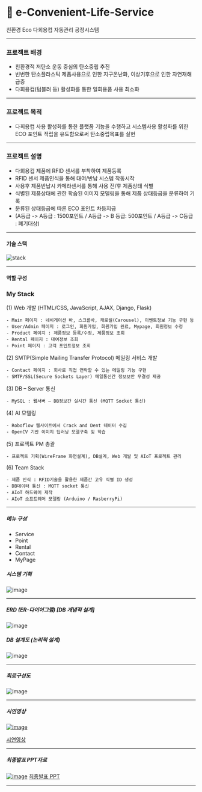 # 🥛 e-Convenient-Life-Service
친환경 Eco 다회용컵 자동관리 공정시스템

---
### 프로젝트 배경
- 친환경적 저탄소 운동 중심의 탄소중립 추진
- 빈번한 탄소플라스틱 제품사용으로 인한 지구온난화, 이상기후으로 인한 자연재해 급증
- 다회용컵(텀블러 등) 활성화를 통한 일회용품 사용 최소화

---
### 프로젝트 목적
- 다회용컵 사용 활성화를 통한 플랫폼 기능을 수행하고 시스템사용 활성화를 위한 ECO 포인트 적립을 유도함으로써 탄소중립목표를 실현
  
---
### 프로젝트 설명
- 다회용컵 제품에 RFID 센서를 부착하여 제품등록
- RFID 센서 제품인식을 통해 대여/반납 시스템 작동시작
- 사용후 제품반납시 카메라센서를 통해 사용 전/후 제품상태 식별
- 식별된 제품상태에 관한 학습된 이미지 모델링을 통해 제품 상태등급을 분류하여 기록 
- 분류된 상태등급에 따른 ECO 포인트 차등지급
- (A등급 -> A등급 : 1500포인트 / A등급 -> B 등급: 500포인트 / A등급 -> C등급 : 폐기대상)

---
#### 기술 스택
![stack](https://github.com/kwanyeong/e-convient-Life-Service/assets/124857002/cb92c3a0-6dde-4fdc-b8b1-2421b5f2b745)

---
#### 역할 구성

### My Stack
(1) Web 개발 (HTML/CSS, JavaScript, AJAX, Django, Flask)

    - Main 페이지 : 네비게이션 바, 스크롤바, 캐로셀(Carousel), 이벤트정보 기능 구현 등
    - User/Admin 페이지 : 로그인, 회원가입, 회원가입 완료, Mypage, 회원정보 수정
    - Product 페이지 : 제품정보 등록/수정, 제품정보 조회
    - Rental 페이지 : 대여정보 조회
    - Point 페이지 : 고객 포인트정보 조회

(2) SMTP(Simple Mailing Transfer Protocol) 메일링 서비스 개발

    - Contact 페이지 : 회사로 직접 연락할 수 있는 메일링 기능 구현
    - SMTP/SSL(Secure Sockets Layer) 메일통신간 정보보안 무결성 제공

(3) DB – Server 통신

    - MySQL : 웹서버 – DB정보간 실시간 통신 (MQTT Socket 통신)

(4) AI 모델링

    - Roboflow 웹사이트에서 Crack and Dent 데이터 수집
    - OpenCV 기반 이미지 딥러닝 모델구축 및 학습

(5) 프로젝트 PM 총괄

    - 프로젝트 기획(WireFrame 화면설계), DB설계, Web 개발 및 AIoT 프로젝트 관리

(6) Team Stack

    - 제품 인식 : RFID기술을 활용한 제품간 고유 식별 ID 생성
    - DB데이터 통신 : MQTT socket 통신
    - AIoT 하드웨어 제작
    - AIoT 소프트웨어 모델링 (Arduino / RasberryPi)

---
##### 메뉴 구성
- Service
- Point
- Rental
- Contact
- MyPage

##### 시스템 기획
![image](https://github.com/kwanyeong/e-Convenient-Life-Service/assets/124857002/9fcd3299-d3f4-491c-b153-494a1eb21424)

---
##### ERD (ER-다이어그램) [DB 개념적 설계]
![image](https://github.com/kwanyeong/e-Convenient-Life-Service/assets/124857002/85e03c14-1b26-429f-abd4-b6e9b520f5d6)

##### DB 설계도 (논리적 설계)
![image](https://github.com/kwanyeong/e-Convenient-Life-Service/assets/124857002/e4aa0e2a-1052-432b-b7e6-4b20aae89616)

---
##### 회로구성도
![image](https://github.com/kwanyeong/e-Convenient-Life-Service/assets/124857002/250b6136-8409-4f82-b2b6-8bc7555e27f9)

---
##### 시연영상
[![image](https://github.com/kwanyeong/e-convient-Life-Service/assets/124857002/aa97e6ec-8ffd-4399-99f4-dfe53f35585d)](https://www.youtube.com/watch?v=y84rJoFc4vo)

[시연영상](https://www.youtube.com/watch?v=y84rJoFc4vo)

---
##### 최종발표 PPT자료
[![image](https://github.com/kwanyeong/e-convient-Life-Service/assets/124857002/e2080355-d78b-4bd3-9b17-21cfd5a2adad)](https://github.com/kwanyeong/e-convient-Life-Service/assets/124857002/e2080355-d78b-4bd3-9b17-21cfd5a2adad)
[최종발표 PPT](https://github.com/kwanyeong/e-convient-Life-Service/files/13269935/ECO._.pptx)

---
